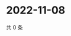 # 2022-11-08

共 0 条

<!-- BEGIN WEIBO -->
<!-- 最后更新时间 Tue Nov 08 2022 23:17:37 GMT+0800 (China Standard Time) -->

<!-- END WEIBO -->
